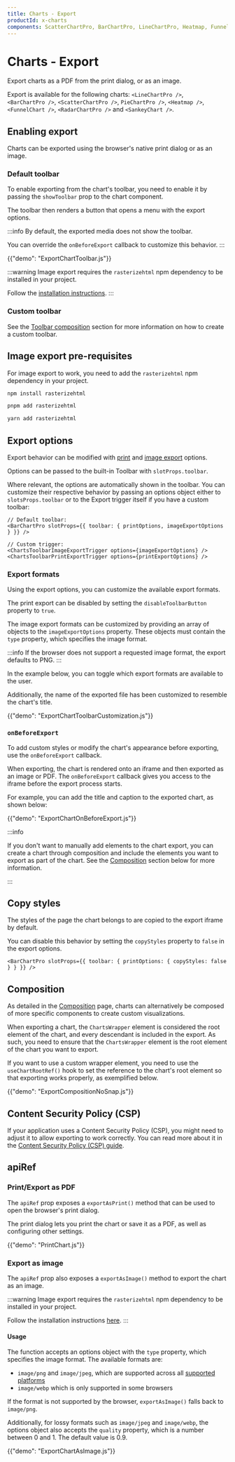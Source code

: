 ```yaml
---
title: Charts - Export
productId: x-charts
components: ScatterChartPro, BarChartPro, LineChartPro, Heatmap, FunnelChart, RadarChartPro, SankeyChart
---
```


# Charts - Export [<span class="plan-pro"></span>](/x/introduction/licensing/#pro-plan 'Pro plan')

<p class="description">Export charts as a PDF from the print dialog, or as an image.</p>

Export is available for the following charts: `<LineChartPro />`, `<BarChartPro />`, `<ScatterChartPro />`, `PieChartPro />`, `<Heatmap />`, `<FunnelChart />`, `<RadarChartPro />` and `<SankeyChart />`.

## Enabling export

Charts can be exported using the browser's native print dialog or as an image.

### Default toolbar

To enable exporting from the chart's toolbar, you need to enable it by passing the `showToolbar` prop to the chart component.

The toolbar then renders a button that opens a menu with the export options.

:::info
By default, the exported media does not show the toolbar.

You can override the `onBeforeExport` callback to customize this behavior.
:::

{{"demo": "ExportChartToolbar.js"}}

:::warning
Image export requires the `rasterizehtml` npm dependency to be installed in your project.

Follow the [installation instructions](#image-export-pre-requisites).
:::

### Custom toolbar

See the [Toolbar composition](/x/react-charts/toolbar/#composition) section for more information on how to create a custom toolbar.

## Image export pre-requisites

For image export to work, you need to add the `rasterizehtml` npm dependency in your project.

<codeblock storageKey="package-manager">

```bash npm
npm install rasterizehtml
```

```bash pnpm
pnpm add rasterizehtml
```

```bash yarn
yarn add rasterizehtml
```

</codeblock>

## Export options

Export behavior can be modified with [print](/x/api/charts/chart-print-export-options/) and [image export](/x/api/charts/chart-image-export-options/) options.

Options can be passed to the built-in Toolbar with `slotProps.toolbar`.

Where relevant, the options are automatically shown in the toolbar. You can customize their respective behavior by passing an options object either to `slotsProps.toolbar` or to the Export trigger itself if you have a custom toolbar:

```tsx
// Default toolbar:
<BarChartPro slotProps={{ toolbar: { printOptions, imageExportOptions } }} />

// Custom trigger:
<ChartsToolbarImageExportTrigger options={imageExportOptions} />
<ChartsToolbarPrintExportTrigger options={printExportOptions} />
```

### Export formats

Using the export options, you can customize the available export formats.

The print export can be disabled by setting the `disableToolbarButton` property to `true`.

The image export formats can be customized by providing an array of objects to the `imageExportOptions` property. These objects must contain the `type` property, which specifies the image format.

:::info
If the browser does not support a requested image format, the export defaults to PNG.
:::

In the example below, you can toggle which export formats are available to the user.

Additionally, the name of the exported file has been customized to resemble the chart's title.

{{"demo": "ExportChartToolbarCustomization.js"}}

### `onBeforeExport`

To add custom styles or modify the chart's appearance before exporting, use the `onBeforeExport` callback.

When exporting, the chart is rendered onto an iframe and then exported as an image or PDF.
The `onBeforeExport` callback gives you access to the iframe before the export process starts.

For example, you can add the title and caption to the exported chart, as shown below:

{{"demo": "ExportChartOnBeforeExport.js"}}

:::info

If you don't want to manually add elements to the chart export, you can create a chart through composition and include the elements you want to export as part of the chart.
See the [Composition](#composition) section below for more information.

:::

## Copy styles

The styles of the page the chart belongs to are copied to the export iframe by default.

You can disable this behavior by setting the `copyStyles` property to `false` in the export options.

```tsx
<BarChartPro slotProps={{ toolbar: { printOptions: { copyStyles: false } } }} />
```

## Composition

As detailed in the [Composition](/x/react-charts/composition/) page, charts can alternatively be composed of more specific components to create custom visualizations.

When exporting a chart, the `ChartsWrapper` element is considered the root element of the chart, and every descendant is included in the export.
As such, you need to ensure that the `ChartsWrapper` element is the root element of the chart you want to export.

If you want to use a custom wrapper element, you need to use the `useChartRootRef()` hook to set the reference to the chart's root element so that exporting works properly, as exemplified below.

{{"demo": "ExportCompositionNoSnap.js"}}

## Content Security Policy (CSP)

If your application uses a Content Security Policy (CSP), you might need to adjust it to allow exporting to work correctly. 
You can read more about it in the [Content Security Policy (CSP) guide](/x/react-charts/content-security-policy/).

## apiRef

### Print/Export as PDF

The `apiRef` prop exposes a `exportAsPrint()` method that can be used to open the browser's print dialog.

The print dialog lets you print the chart or save it as a PDF, as well as configuring other settings.

{{"demo": "PrintChart.js"}}

### Export as image

The `apiRef` prop also exposes a `exportAsImage()` method to export the chart as an image.

:::warning
Image export requires the `rasterizehtml` npm dependency to be installed in your project.

Follow the installation instructions [here](#image-export-pre-requisites).
:::

#### Usage

The function accepts an options object with the `type` property, which specifies the image format. The available formats are:

- `image/png` and `image/jpeg`, which are supported across all [supported platforms](/material-ui/getting-started/supported-platforms/)
- `image/webp` which is only supported in some browsers

If the format is not supported by the browser, `exportAsImage()` falls back to `image/png`.

Additionally, for lossy formats such as `image/jpeg` and `image/webp`, the options object also accepts the `quality` property, which is a number between 0 and 1.
The default value is 0.9.

{{"demo": "ExportChartAsImage.js"}}
